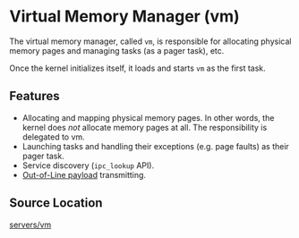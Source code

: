 # Virtual Memory Manager (vm)
The virtual memory manager, called `vm`, is responsible for allocating physical memory pages and managing tasks (as a pager task), etc.

Once the kernel initializes itself, it loads and starts `vm` as the first task.

## Features
- Allocating and mapping physical memory pages. In other words, the kernel does *not* allocate memory pages at all. The responsibility is delegated to vm.
- Launching tasks and handling their exceptions (e.g. page faults) as their pager task.
- Service discovery (`ipc_lookup` API).
- [Out-of-Line payload](../userspace/ool) transmitting.


## Source Location
[servers/vm](https://github.com/nuta/resea/tree/master/servers/vm)
